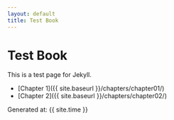 ```yaml
---
layout: default
title: Test Book
---
```


# Test Book

This is a test page for Jekyll.

- [Chapter 1]({{ site.baseurl }}/chapters/chapter01/)
- [Chapter 2]({{ site.baseurl }}/chapters/chapter02/)

Generated at: {{ site.time }}